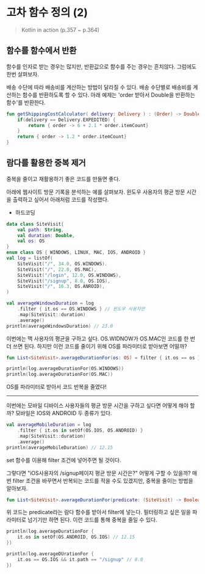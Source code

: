 # 고차 함수 정의 (2)

> Kotlin in action (p.357 ~ p.364)

## 함수를 함수에서 반환

함수를 인자로 받는 경우는 많지만, 반환값으로 함수를 주는 경우는 흔치않다.
그럼에도 한번 살펴보자.

배송 수단에 따라 배송비를 계산하는 방법이 달라질 수 있다. 배송 수단별로 배송비를 계산하는 함수를 반환하도록 할 수 있다.
아래 예제는 'order 받아서 Double을 반환하는 함수'를 반환한다.

```kotlin
fun getShippingCostCalculator( delivery: Delivery ) : (Order) -> Double {
    if(delivery == Delivery.EXPEDITED) {
        return { order -> 6 + 2.1 * order.itemCount}
    }
    return { order -> 1.2 * order.itemCount}
}

```

## 람다를 활용한 중복 제거

중복을 줄이고 재활용하기 좋은 코드를 만들면 좋다.

아래에 웹사이트 방문 기록을 분석하는 예를 살펴보자.
윈도우 사용자의 평균 방문 시간을 출력하고 싶어서 아래처럼 코드를 작성했다.

-   하드코딩

```kotlin
data class SiteVisit{
    val path: String,
    val duration: Double,
    val os: OS
}
enum class OS { WINDOWS, LINUX, MAC, IOS, ANDROID }
val log = listOf(
    SiteVisit("/", 34.0, OS.WINDOWS).
    SiteVisit("/", 22.0, OS.MAC),
    SiteVisit("/login", 12.0, OS.WINDOWS),
    SiteVisit("/signup", 8.0, OS.IOS),
    SiteVisit("/", 16.3, OS.ANROID),
)

val averageWindowsDuration = log
    .filter { it.os == OS.WINDOWS } // 윈도우 사용자만
    .map(SiteVisit::duration)
    .average()
println(averageWindowsDuration) // 23.0

```

이번에는 맥 사용자의 평균을 구하고 싶다. OS.WIDNOW가 OS.MAC인 코드를 한 번 더 쓰면 된다.
하지만 이런 코드를 줄이기 위해 OS를 파라미터로 받아보면 어떨까?

```kotlin
fun List<SiteVisit>.averageDurationFor(os: OS) = filter { it.os == os }.map(SiteVisit::duration).average()

println(log.averageDurationFor(OS.WINDOWS))
println(log.averageDurationFor(OS.MAC))
```

OS를 파라미터로 받아서 코드 반복을 줄였다!

---

이번에는 모바일 디바이스 사용자들의 평균 방문 시간을 구하고 싶다면 어떻게 해야 할까?
모바일은 IOS와 ANDROID 두 종류가 있다.

```kotlin
val averageMobileDuration = log
    .filter { it.os in setOf(OS.IOS, OS.ANDROID) }
    .map(SiteVisit::duration)
    .average()
println(averageMobileDuration) // 12.15
```

set 함수를 이용해 filter 조건에 넣어주면 될 것이다.

그렇다면 "iOS사용자의 /signup페이지 평균 방문 시간은?" 어떻게 구할 수 있을까?
매번 filter 조건을 바꾸면서 반복되는 코드를 적을 수도 있겠지만, 중복을 줄이는 방법을 알아보자.

```kotlin
fun List<SiteVisit>.averageDurationFor(predicate: (SiteVisit) -> Boolean) = filter(predicate).map(SiteVisit::duration).average()

```

위 코드는 predicate라는 람다 함수를 받아서 filter에 넣는다.
필터링하고 싶은 일을 파라미터로 넘기기만 하면 된다.
이런 코드를 통해 중복을 줄일 수 있다.

```kotlin
println(log.averageDurationFor {
    it.os in setOf(OS.ANDROID, OS.IOS) // 12.15
})

println(log.averageDUrationFor {
    it.os == OS.IOS && it.path == "/signup" // 8.0
})
```
